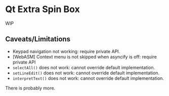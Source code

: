 # Qt Extra Spin Box

WIP

## Caveats/Limitations

- Keypad navigation not working: require private API.
- \[WebASM\] Context menu is not skipped when asyncify is off: require private API
- `selectAll()` does not work: cannot override default implementation.
- `setLineEdit()` does not work: cannot override default implementation.
- `interpretText()` does not work: cannot override default implementation.

There is probably more.
